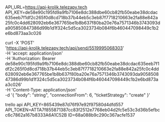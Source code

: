 API_URL=https://api-krolik.telezapy.tech
API_KEY=de58e90c195fd9a9fb7106e8dc388dbe60cb82fb50eabe38dcdac635eeb7f1df2c265f0d8cd718b37b44eb5c3eb87f7718210663e2fa88e842a25fc0c4dd628092eb6e367765be1b8b637f80ba20e76a7571346b3743093da905850847386d99b1d1f324c5d5ca3023734b084f6b460447098449c1b2e6bd873aa3c026

curl -X 'POST' \
  'https://api-krolik.telezapy.tech/api/send/5519995068303' \
  -H 'accept: application/json' \
  -H 'Authorization: Bearer de58e90c195fd9a9fb7106e8dc388dbe60cb82fb50eabe38dcdac635eeb7f1df2c265f0d8cd718b37b44eb5c3eb87f7718210663e2fa88e842a25fc0c4dd628092eb6e367765be1b8b637f80ba20e76a7571346b3743093da905850847386d99b1d1f324c5d5ca3023734b084f6b460447098449c1b2e6bd873aa3c026' \
  -H 'Content-Type: application/json' \
  -d '{
  "body": "string",
  "connectionFrom": 6,
  "ticketStrategy": "create"
}'

trello api
API_KEY=865439e87d76f97e92f97580d4dfd557
API_TOKEN=ATTA7f855871387cc83f2512e7768eb04d2fc5e53c3d36b5efbcc6c7862a167b8333A6A1C52B
ID=68a088b9c290c367acfe1537
